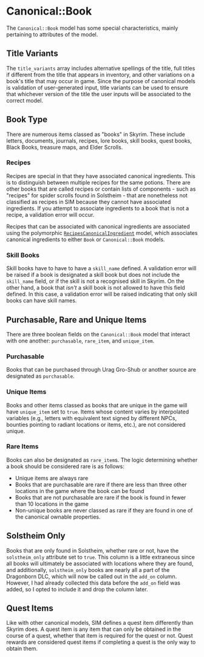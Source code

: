 # Canonical::Book

The `Canonical::Book` model has some special characteristics, mainly pertaining to attributes of the model.

## Title Variants

The `title_variants` array includes alternative spellings of the title, full titles if different from the title that appears in inventory, and other variations on a book's title that may occur in game. Since the purpose of canonical models is validation of user-generated input, title variants can be used to ensure that whichever version of the title the user inputs will be associated to the correct model.

## Book Type

There are numerous items classed as "books" in Skyrim. These include letters, documents, journals, recipes, lore books, skill books, quest books, Black Books, treasure maps, and Elder Scrolls.

### Recipes

Recipes are special in that they have associated canonical ingredients. This is to distinguish between multiple recipes for the same potions. There are other books that are called recipes or contain lists of components - such as "recipes" for spider scrolls found in Solstheim - that are nonetheless not classified as recipes in SIM because they cannot have associated ingredients. If you attempt to associate ingredients to a book that is not a recipe, a validation error will occur.

Recipes that can be associated with canonical ingredients are associated using the polymorphic [`RecipesCanonicalIngredient`](/docs/canonical_models/recipes-canonical-ingredient.md) model, which associates canonical ingredients to either `Book` or `Canonical::Book` models.

### Skill Books

Skill books have to have to have a `skill_name` defined. A validation error will be raised if a book is designated a skill book but does not include the `skill_name` field, or if the skill is not a recognised skill in Skyrim. On the other hand, a book that _isn't_ a skill book is not allowed to have this field defined. In this case, a validation error will be raised indicating that only skill books can have skill names.

## Purchasable, Rare and Unique Items

There are three boolean fields on the `Canonical::Book` model that interact with one another: `purchasable`, `rare_item`, and `unique_item`.

### Purchasable

Books that can be purchased through Urag Gro-Shub or another source are designated as `purchasable`.

### Unique Items

Books and other items classed as books that are unique in the game will have `unique_item` set to `true`. Items whose content varies by interpolated variables (e.g., letters with equivalent text signed by different NPCs, bounties pointing to radiant locations or items, etc.), are not considered unique.

### Rare Items

Books can also be designated as `rare_item`s. The logic determining whether a book should be considered rare is as follows:

* Unique items are always rare
* Books that are purchasable are rare if there are less than three other locations in the game where the book can be found
* Books that are not purchasable are rare if the book is found in fewer than 10 locations in the game
* Non-unique books are never classed as rare if they are found in one of the canonical ownable properties.

## Solstheim Only

Books that are only found in Solstheim, whether rare or not, have the `solstheim_only` attribute set to `true`. This column is a little extraneous since all books will ultimately be associated with locations where they are found, and additionally, `solstheim_only` books are nearly all a part of the Dragonborn DLC, which will now be called out in the `add_on` column. However, I had already collected this data before the `add_on` field was added, so I opted to include it and drop the column later.

## Quest Items

Like with other canonical models, SIM defines a quest item differently than Skyrim does. A quest item is any item that can only be obtained in the course of a quest, whether that item is required for the quest or not. Quest rewards are considered quest items if completing a quest is the only way to obtain them.
